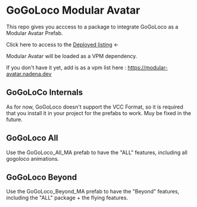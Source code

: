 # GoGoLoco Modular Avatar

This repo gives you acccess to a package to integrate GoGoLoco as a Modular Avatar Prefab.

Click here to access to the [Deployed listing](https://alexandre-belhomme.github.io/gogoloco-ma) <-

Modular Avatar will be loaded as a VPM dependency.

If you don't have it yet, add is as a vpm list here : <https://modular-avatar.nadena.dev>

## GoGoLoCo Internals

As for now, GoGoLoco doesn't support the VCC Format, so it is required that you install it in your project for the prefabs to work.
Muy be fixed in the future.

## GoGoLoco All

Use the GoGoLoco_All_MA prefab to have the "ALL" features, including all gogoloco animations.

## GoGoLoco Beyond

Use the GoGoLoco_Beyond_MA prefab to have the "Beyond" features, including the "ALL" package + the flying features.
